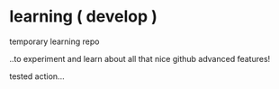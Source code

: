 # learning ( develop )
temporary learning repo

..to experiment and learn about all that nice github advanced features!

tested action...
